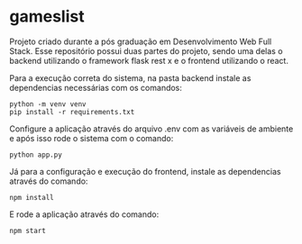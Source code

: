 # gameslist
Projeto criado durante a pós graduação em Desenvolvimento Web Full Stack. Esse repositório possui duas partes do projeto, sendo uma delas o backend utilizando o framework flask rest x e o frontend utilizando o react.

Para a execução correta do sistema, na pasta backend instale as dependencias necessárias com os comandos:

```
python -m venv venv
pip install -r requirements.txt
```

Configure a aplicação através do arquivo .env com as variáveis de ambiente e após isso rode o sistema com o comando:

```
python app.py
```

Já para a configuração e execução do frontend, instale as dependencias através do comando:

```
npm install
```

E rode a aplicação através do comando:

```
npm start
```
